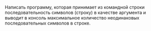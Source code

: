Написать программу, которая принимает из командной строки последовательность символов (строку) в качестве аргумента и выводит в консоль максимальное количество неодинаковых последовательных символов в строке.
